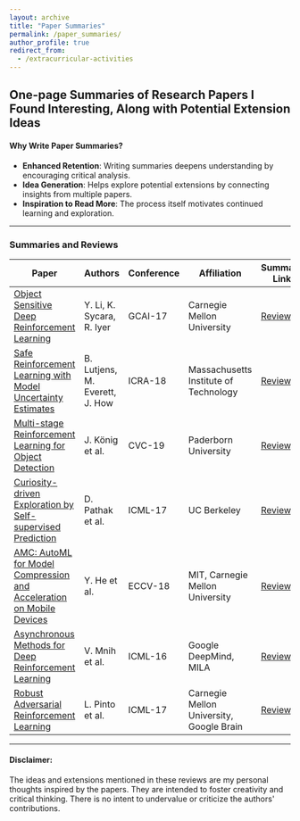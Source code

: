```yaml
---
layout: archive
title: "Paper Summaries"
permalink: /paper_summaries/
author_profile: true
redirect_from:
  - /extracurricular-activities
---
```


## One-page Summaries of Research Papers I Found Interesting, Along with Potential Extension Ideas

#### Why Write Paper Summaries?
- **Enhanced Retention**: Writing summaries deepens understanding by encouraging critical analysis.
- **Idea Generation**: Helps explore potential extensions by connecting insights from multiple papers.
- **Inspiration to Read More**: The process itself motivates continued learning and exploration.

---

### Summaries and Reviews

| **Paper**       | **Authors**        | **Conference** | **Affiliation**                          | **Summary Link** |
|------------------|--------------------|----------------|-------------------------------------------|------------------|
| [Object Sensitive Deep Reinforcement Learning](https://arxiv.org/abs/1809.06064) | Y. Li, K. Sycara, R. Iyer | GCAI-17 | Carnegie Mellon University | [Review](https://github.com/Hrishi109/RL-Paper-Reviews/blob/master/Paper%20Summaries/Object%20Sensitive%20Deep%20RL/Review.pdf) |
| [Safe Reinforcement Learning with Model Uncertainty Estimates](https://arxiv.org/abs/1810.08700) | B. Lutjens, M. Everett, J. How | ICRA-18 | Massachusetts Institute of Technology | [Review](https://github.com/Hrishi109/RL-Paper-Reviews/blob/master/Paper%20Summaries/Safe%20RL%20with%20model%20uncertainty%20estimates/Safe_RL_review.pdf) |
| [Multi-stage Reinforcement Learning for Object Detection](https://arxiv.org/pdf/1810.10325.pdf) | J. König et al. | CVC-19 | Paderborn University | [Review](https://github.com/Hrishi109/RL-Paper-Reviews/blob/master/Paper%20Summaries/Multi-Stage%20RL%20for%20Object%20Detection/Multi_Stage_RL_for_Object_Detection_review.pdf) |
| [Curiosity-driven Exploration by Self-supervised Prediction](https://arxiv.org/pdf/1705.05363.pdf) | D. Pathak et al. | ICML-17 | UC Berkeley | [Review](https://github.com/Hrishi109/RL-Paper-Reviews/blob/master/Paper%20Summaries/No%20Reward%20RL/NoRewardRL_review.pdf) |
| [AMC: AutoML for Model Compression and Acceleration on Mobile Devices](https://arxiv.org/pdf/1802.03494.pdf) | Y. He et al. | ECCV-18 | MIT, Carnegie Mellon University | [Review](https://github.com/Hrishi109/RL-Paper-Reviews/blob/master/Paper%20Summaries/AutoML%20for%20Model%20Compression/AutoML_for_Model_Compression_review.pdf) |
| [Asynchronous Methods for Deep Reinforcement Learning](https://arxiv.org/pdf/1602.01783.pdf) | V. Mnih et al. | ICML-16 | Google DeepMind, MILA | [Review](https://github.com/Hrishi109/RL-Paper-Reviews/blob/master/Paper%20Summaries/A3C/A3C_review.pdf) |
| [Robust Adversarial Reinforcement Learning](https://arxiv.org/pdf/1703.02702.pdf) | L. Pinto et al. | ICML-17 | Carnegie Mellon University, Google Brain | [Review](https://github.com/Hrishi109/RL-Paper-Reviews/blob/master/Paper%20Summaries/RARL/RARL_summary.pdf) |

---

#### Disclaimer:
The ideas and extensions mentioned in these reviews are my personal thoughts inspired by the papers. They are intended to foster creativity and critical thinking. There is no intent to undervalue or criticize the authors' contributions.

